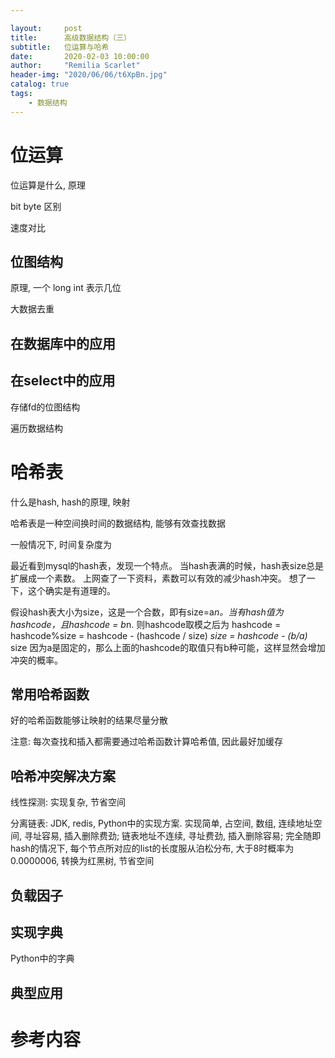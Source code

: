 ```yaml
---

layout:     post
title:      高级数据结构（三）
subtitle:   位运算与哈希
date:       2020-02-03 10:00:00
author:     "Remilia Scarlet"
header-img: "2020/06/06/t6XpBn.jpg"
catalog: true
tags:
    - 数据结构
---
```


# 位运算

位运算是什么, 原理

bit byte 区别

速度对比

## 位图结构

原理, 一个 long int 表示几位

大数据去重

## 在数据库中的应用

## 在select中的应用

存储fd的位图结构

遍历数据结构

# 哈希表

什么是hash, hash的原理, 映射

哈希表是一种空间换时间的数据结构, 能够有效查找数据

一般情况下, 时间复杂度为

最近看到mysql的hash表，发现一个特点。
当hash表满的时候，hash表size总是扩展成一个素数。
上网查了一下资料，素数可以有效的减少hash冲突。
想了一下，这个确实是有道理的。

假设hash表大小为size，这是一个合数，即有size=a*n。当有hash值为hashcode，且hashcode = b*n.
则hashcode取模之后为
hashcode = hashcode%size = hashcode - (hashcode / size) *size = hashcode - (b/a)* size
因为a是固定的，那么上面的hashcode的取值只有b种可能，这样显然会增加冲突的概率。

## 常用哈希函数

好的哈希函数能够让映射的结果尽量分散

注意: 每次查找和插入都需要通过哈希函数计算哈希值, 因此最好加缓存

## 哈希冲突解决方案

线性探测: 实现复杂, 节省空间

分离链表: JDK, redis, Python中的实现方案. 实现简单, 占空间, 数组, 连续地址空间, 寻址容易, 插入删除费劲; 链表地址不连续, 寻址费劲, 插入删除容易; 完全随即hash的情况下, 每个节点所对应的list的长度服从泊松分布, 大于8时概率为0.0000006, 转换为红黑树, 节省空间

## 负载因子

## 实现字典

Python中的字典

## 典型应用

# 参考内容
